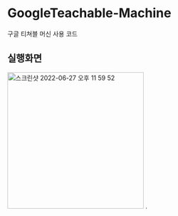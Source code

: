 # GoogleTeachable-Machine
구글 티쳐블 머신 사용 코드

## 실행화면
<img width="306" alt="스크린샷 2022-06-27 오후 11 59 52" src="https://user-images.githubusercontent.com/107246410/175972241-43c206d8-68f6-44a8-b4dd-f853eca141bc.png">
.
